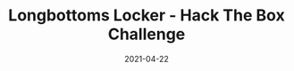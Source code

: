 ---
layout: single
title: '<span class="hackthebox">Longbottoms Locker - Hack The Box Challenge</span>'
excerpt: "Longbottoms Locker is a misc challenge from HackTheBox which contains a lot of stenography and some scripting."
date: 2021-04-22
header:
  teaser: /assets/images/htb-writeup-longbottoms-locker/icon.png
  teaser_home_page: true
  icon: /assets/images/hackthebox.webp
categories:
  - hackthebox
  - challenge
tags:  
  - steganography
  - scripting
  - misc
toc: true
toc_label: "Content"
toc_sticky: true
show_time: false
layout: encrypted/longbottoms-locker
permalink: "/htb-writeup-longbottoms-locker/"
show_time: false
---